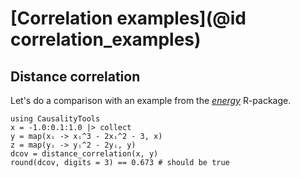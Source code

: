 # [Correlation examples](@id correlation_examples)

## Distance correlation

Let's do a comparison with an example from the
[*energy*](https://cran.r-project.org/web/packages/energy/index.html) R-package.

```@example
using CausalityTools
x = -1.0:0.1:1.0 |> collect
y = map(xᵢ -> xᵢ^3 - 2xᵢ^2 - 3, x)
z = map(yᵢ -> yᵢ^2 - 2yᵢ, y)
dcov = distance_correlation(x, y)
round(dcov, digits = 3) == 0.673 # should be true
```